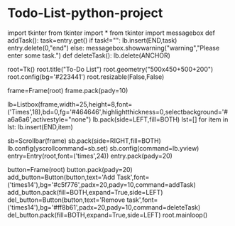 # Todo-List-python-project
import tkinter
from tkinter import *
from tkinter import messagebox
def addTask():
    task=entry.get()
    if task!="":
        lb.insert(END,task)
        entry.delete(0,"end")
    else:
        messagebox.showwarning("warning","Please enter some task.")
def deleteTask():
    lb.delete(ANCHOR)

root=Tk()
root.title("To-Do List")
root.geometry("500x450+500+200")
root.config(bg='#223441')
root.resizable(False,False)

frame=Frame(root)
frame.pack(pady=10)

lb=Listbox(frame,width=25,height=8,font=('Times',18),bd=0,fg='#464646',highlightthickness=0,selectbackground='#a6a6a6',activestyle="none")
lb.pack(side=LEFT,fill=BOTH)
lst=[]
for item in lst:
    lb.insert(END,item)

sb=Scrollbar(frame)
sb.pack(side=RIGHT,fill=BOTH)
lb.config(yscrollcommand=sb.set)
sb.config(command=lb.yview)
entry=Entry(root,font=('times',24))
entry.pack(pady=20)

button=Frame(root)
button.pack(pady=20)
add_button=Button(button,text='Add Task',font=('times14'),bg='#c5f776',padx=20,pady=10,command=addTask)
add_button.pack(fill=BOTH,expand=True,side=LEFT)
del_button=Button(button,text='Remove task',font=('times14'),bg='#ff8b61',padx=20,pady=10,command=deleteTask)
del_button.pack(fill=BOTH,expand=True,side=LEFT)
root.mainloop()
